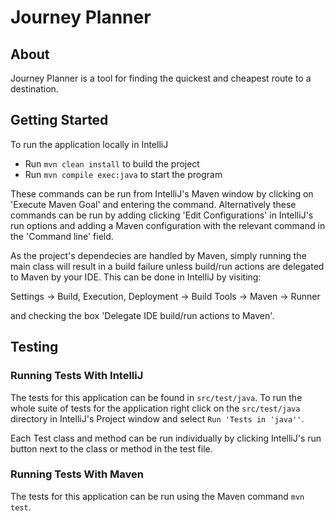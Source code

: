 # Journey Planner

## About
Journey Planner is a tool for finding the quickest and cheapest route to a destination.

## Getting Started
To run the application locally in IntelliJ

* Run `mvn clean install` to build the project
* Run `mvn compile exec:java` to start the program

These commands can be run from IntelliJ's Maven window by clicking on 'Execute Maven Goal' and entering the command. Alternatively these commands can be run by adding clicking 'Edit Configurations' in IntelliJ's run options and adding a Maven configuration with the relevant command in the 'Command line' field.

As the project's dependecies are handled by Maven, simply running the main class will result in a build failure unless build/run actions are delegated to Maven by your IDE. This can be done in IntelliJ by visiting:

Settings -> Build, Execution, Deployment -> Build Tools -> Maven -> Runner

and checking the box 'Delegate IDE build/run actions to Maven'.

## Testing

### Running Tests With IntelliJ

The tests for this application can be found in `src/test/java`. To run the whole suite of tests for the application right click on the `src/test/java` directory in IntelliJ's Project window and select `Run 'Tests in 'java''`.

Each Test class and method can be run individually by clicking IntelliJ's run button next to the class or method in the test file.

### Running Tests With Maven

The tests for this application can be run using the Maven command `mvn test`.